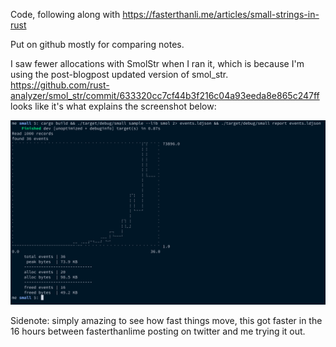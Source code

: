 Code, following along with https://fasterthanli.me/articles/small-strings-in-rust

Put on github mostly for comparing notes.

I saw fewer allocations with SmolStr when I ran it, which is because I'm using the post-blogpost updated version of smol_str. https://github.com/rust-analyzer/smol_str/commit/633320cc7cf44b3f216c04a93eeda8e865c247ff looks like it's what explains the screenshot below:

![slightly fewer allocations](smol-output.png)

Sidenote: simply amazing to see how fast things move, this got faster in the 16 hours between fasterthanlime posting on twitter and me trying it out.
